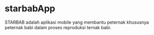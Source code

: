 # starbabApp
STARBAB adalah aplikasi mobile yang membantu peternak khususnya peternak babi dalam proses reproduksi ternak babi.
